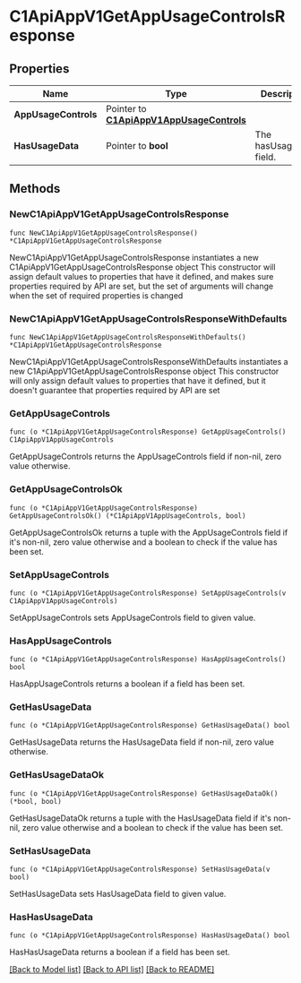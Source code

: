 # C1ApiAppV1GetAppUsageControlsResponse

## Properties

Name | Type | Description | Notes
------------ | ------------- | ------------- | -------------
**AppUsageControls** | Pointer to [**C1ApiAppV1AppUsageControls**](C1ApiAppV1AppUsageControls.md) |  | [optional] 
**HasUsageData** | Pointer to **bool** | The hasUsageData field. | [optional] 

## Methods

### NewC1ApiAppV1GetAppUsageControlsResponse

`func NewC1ApiAppV1GetAppUsageControlsResponse() *C1ApiAppV1GetAppUsageControlsResponse`

NewC1ApiAppV1GetAppUsageControlsResponse instantiates a new C1ApiAppV1GetAppUsageControlsResponse object
This constructor will assign default values to properties that have it defined,
and makes sure properties required by API are set, but the set of arguments
will change when the set of required properties is changed

### NewC1ApiAppV1GetAppUsageControlsResponseWithDefaults

`func NewC1ApiAppV1GetAppUsageControlsResponseWithDefaults() *C1ApiAppV1GetAppUsageControlsResponse`

NewC1ApiAppV1GetAppUsageControlsResponseWithDefaults instantiates a new C1ApiAppV1GetAppUsageControlsResponse object
This constructor will only assign default values to properties that have it defined,
but it doesn't guarantee that properties required by API are set

### GetAppUsageControls

`func (o *C1ApiAppV1GetAppUsageControlsResponse) GetAppUsageControls() C1ApiAppV1AppUsageControls`

GetAppUsageControls returns the AppUsageControls field if non-nil, zero value otherwise.

### GetAppUsageControlsOk

`func (o *C1ApiAppV1GetAppUsageControlsResponse) GetAppUsageControlsOk() (*C1ApiAppV1AppUsageControls, bool)`

GetAppUsageControlsOk returns a tuple with the AppUsageControls field if it's non-nil, zero value otherwise
and a boolean to check if the value has been set.

### SetAppUsageControls

`func (o *C1ApiAppV1GetAppUsageControlsResponse) SetAppUsageControls(v C1ApiAppV1AppUsageControls)`

SetAppUsageControls sets AppUsageControls field to given value.

### HasAppUsageControls

`func (o *C1ApiAppV1GetAppUsageControlsResponse) HasAppUsageControls() bool`

HasAppUsageControls returns a boolean if a field has been set.

### GetHasUsageData

`func (o *C1ApiAppV1GetAppUsageControlsResponse) GetHasUsageData() bool`

GetHasUsageData returns the HasUsageData field if non-nil, zero value otherwise.

### GetHasUsageDataOk

`func (o *C1ApiAppV1GetAppUsageControlsResponse) GetHasUsageDataOk() (*bool, bool)`

GetHasUsageDataOk returns a tuple with the HasUsageData field if it's non-nil, zero value otherwise
and a boolean to check if the value has been set.

### SetHasUsageData

`func (o *C1ApiAppV1GetAppUsageControlsResponse) SetHasUsageData(v bool)`

SetHasUsageData sets HasUsageData field to given value.

### HasHasUsageData

`func (o *C1ApiAppV1GetAppUsageControlsResponse) HasHasUsageData() bool`

HasHasUsageData returns a boolean if a field has been set.


[[Back to Model list]](../README.md#documentation-for-models) [[Back to API list]](../README.md#documentation-for-api-endpoints) [[Back to README]](../README.md)


